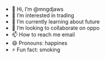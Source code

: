 - 👋 Hi, I’m @mngdjaws
- 👀 I’m interested in trading
- 🌱 I’m currently learning about future
- 💞️ I’m looking to collaborate on oppo
- 📫 How to reach me email
- 😄 Pronouns: happines
- ⚡ Fun fact: smoking

<!---
mngdjaws/mngdjaws is a ✨ special ✨ repository because its `README.md` (this file) appears on your GitHub profile.
You can click the Preview link to take a look at your changes.
--->
